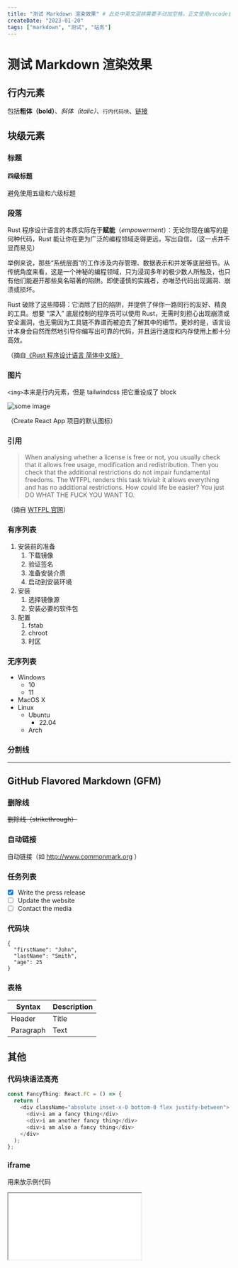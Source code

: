 ```yaml
---
title: "测试 Markdown 渲染效果" # 此处中英文混排需要手动加空格，正文使用vscode自动加空格所以不用手动
createDate: "2023-01-20"
tags: ["markdown", "测试", "站务"]
---
```


# 测试 Markdown 渲染效果

## 行内元素

包括**粗体（bold）**、_斜体（italic）_、`行内代码块`、[链接](#)

## 块级元素

### 标题

#### 四级标题

避免使用五级和六级标题

### 段落

Rust 程序设计语言的本质实际在于**赋能**（_empowerment_）：无论你现在编写的是何种代码，Rust 能让你在更为广泛的编程领域走得更远，写出自信。（这一点并不显而易见）

举例来说，那些“系统层面”的工作涉及内存管理、数据表示和并发等底层细节。从传统角度来看，这是一个神秘的编程领域，只为浸润多年的极少数人所触及，也只有他们能避开那些臭名昭著的陷阱。即使谨慎的实践者，亦唯恐代码出现漏洞、崩溃或损坏。

Rust 破除了这些障碍：它消除了旧的陷阱，并提供了伴你一路同行的友好、精良的工具。想要 “深入” 底层控制的程序员可以使用 Rust，无需时刻担心出现崩溃或安全漏洞，也无需因为工具链不靠谱而被迫去了解其中的细节。更妙的是，语言设计本身会自然而然地引导你编写出可靠的代码，并且运行速度和内存使用上都十分高效。

（摘自[《Rust 程序设计语言 简体中文版》](https://kaisery.github.io/trpl-zh-cn/foreword.html)

### 图片

`<img>`本来是行内元素，但是 tailwindcss 把它重设成了 block

![some image](./assets/reacticon.ico)

（Create React App 项目的默认图标）

### 引用

> When analysing whether a license is free or not, you usually check that it allows free usage, modification and redistribution. Then you check that the additional restrictions do not impair fundamental freedoms. The WTFPL renders this task trivial: it allows everything and has no additional restrictions. How could life be easier? You just DO WHAT THE FUCK YOU WANT TO.

（摘自 [WTFPL 官网](http://www.wtfpl.net/about/)）

### 有序列表

1. 安装前的准备
   1. 下载镜像
   2. 验证签名
   3. 准备安装介质
   4. 启动到安装环境
2. 安装
   1. 选择镜像源
   2. 安装必要的软件包
3. 配置
   1. fstab
   2. chroot
   3. 时区

### 无序列表

- Windows
  - 10
  - 11
- MacOS X
- Linux
  - Ubuntu
    - 22.04
  - Arch

### 分割线

---

## GitHub Flavored Markdown (GFM)

### 删除线

~~删除线（strikethrough）~~

### 自动链接

自动链接（如 http://www.commonmark.org ）

### 任务列表

- [x] Write the press release
- [ ] Update the website
- [ ] Contact the media

### 代码块

```
{
  "firstName": "John",
  "lastName": "Smith",
  "age": 25
}
```

### 表格

| Syntax    | Description |
| --------- | ----------- |
| Header    | Title       |
| Paragraph | Text        |

## 其他

### 代码块语法高亮

```typescript
const FancyThing: React.FC = () => {
  return (
    <div className="absolute inset-x-0 bottom-0 flex justify-between">
      <div>i am a fancy thing</div>
      <div>i am another fancy thing</div>
      <div>i am also a fancy thing</div>
    </div>
  );
};
```

### iframe

用来放示例代码

<iframe src="./fuc.html"></iframe>

